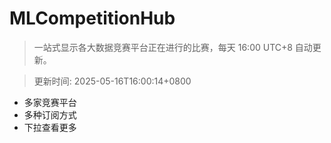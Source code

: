 # MLCompetitionHub

> 一站式显示各大数据竞赛平台正在进行的比赛，每天 16:00 UTC+8 自动更新。
  
> 更新时间: 2025-05-16T16:00:14+0800 

* 多家竞赛平台
* 多种订阅方式
* 下拉查看更多
